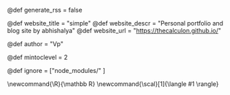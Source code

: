 <!--
Add here global page variables to use throughout your
website.
The website_* must be defined for the RSS to work
-->
<!--
Add here global page variables to use throughout your website.
-->
@def generate_rss = false

@def website_title = "simple"
@def website_descr = "Personal portfolio and blog site by abhishalya"
@def website_url   = "https://thecalculon.github.io/"

@def author = "Vp"


@def mintoclevel = 2

<!--
Add here files or directories that should be ignored by Franklin, otherwise
these files might be copied and, if markdown, processed by Franklin which
you might not want. Indicate directories by ending the name with a `/`.
-->

@def ignore = ["node_modules/" ]

<!--
Add here global latex commands to use throughout your pages.
-->
\newcommand{\R}{\mathbb R}
\newcommand{\scal}[1]{\langle #1 \rangle}

